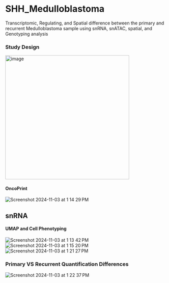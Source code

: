 # SHH_Medulloblastoma
Transcriptomic, Regulating, and Spatial difference between the primary and recurrent Medulloblastoma sample using snRNA, snATAC, spatial, and Genotyping analysis

### Study Design
<img width="389" alt="image" src="https://github.com/user-attachments/assets/3479dd18-ed68-495f-a1fa-00e300e4a89f" />



#### OncoPrint
![Screenshot 2024-11-03 at 1 14 29 PM](https://github.com/user-attachments/assets/f0521b02-23b9-4b3c-bf20-bbef6d9e336e)


## snRNA
#### UMAP and Cell Phenotyping
![Screenshot 2024-11-03 at 1 13 42 PM](https://github.com/user-attachments/assets/4dc64879-5806-427b-9d3a-6a5b2de4add4)
![Screenshot 2024-11-03 at 1 15 20 PM](https://github.com/user-attachments/assets/a4a71143-c103-49d9-92aa-699371a07507)
![Screenshot 2024-11-03 at 1 21 27 PM](https://github.com/user-attachments/assets/ed98b520-9298-4090-980c-7c63b0214c21)

### Primary VS Recurrent Quantification Differences

![Screenshot 2024-11-03 at 1 22 37 PM](https://github.com/user-attachments/assets/ae93fa32-0a69-4030-a746-a2b87ee6b13e)



